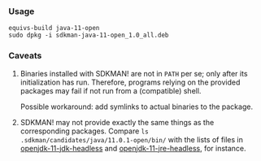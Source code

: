 ### Usage

```
equivs-build java-11-open
sudo dpkg -i sdkman-java-11-open_1.0_all.deb
```

### Caveats

 1. Binaries installed with SDKMAN! are not in `PATH` per se;
    only after its initialization has run.
    Therefore, programs relying on the provided packages may fail 
    if not run from a (compatible) shell.

    Possible workaround: add symlinks to actual binaries to the package.

2. SDKMAN! may not provide exactly the same things as the corresponding packages.
   Compare `ls .sdkman/candidates/java/11.0.1-open/bin/` with the lists of files 
   in 
    [openjdk-11-jdk-headless](https://packages.ubuntu.com/bionic/amd64/openjdk-11-jdk-headless/filelist)
  and
    [openjdk-11-jre-headless](https://packages.ubuntu.com/bionic/amd64/openjdk-11-jre-headless/filelist),
  for instance.
